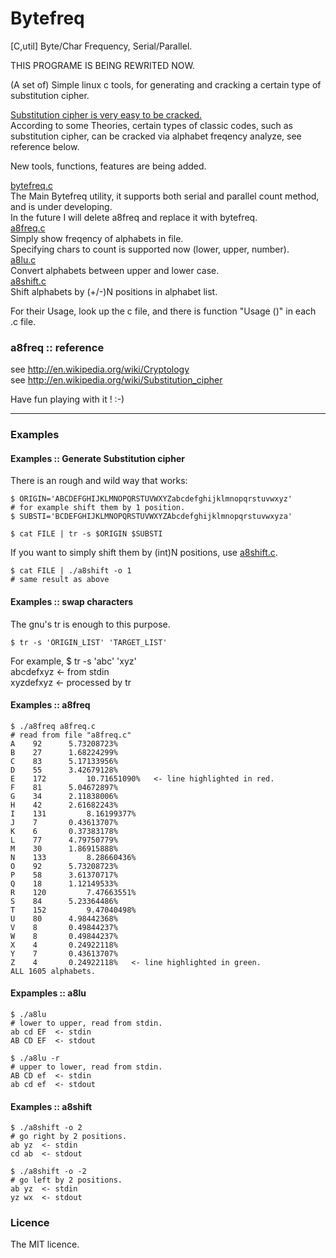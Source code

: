 Bytefreq
========

[C,util] Byte/Char Frequency, Serial/Parallel.  

THIS PROGRAME IS BEING REWRITED NOW.  

(A set of) Simple linux c tools, for generating and cracking a certain type of substitution cipher.    
  
[Substitution cipher is very easy to be cracked.](http://en.wikipedia.org/wiki/Substitution_cipher)   
According to some Theories, certain types of classic codes, such as substitution cipher, can be cracked via alphabet freqency analyze, see reference below.  
  
New tools, functions, features are being added.     

[bytefreq.c](./bytefreq.c)  
The Main Bytefreq utility, it supports both serial and parallel count method, and is under developing.  
In the future I will delete a8freq and replace it with bytefreq.  
[a8freq.c](./a8freq.c)   
Simply show freqency of alphabets in file.   
Specifying chars to count is supported now (lower, upper, number).  
[a8lu.c](./a8lu.c)     
Convert alphabets between upper and lower case.   
[a8shift.c](./a8shift.c)  
Shift alphabets by (+/-)N positions in alphabet list.  
  
For their Usage, look up the c file, and there is function "Usage ()" in each .c file.  
  
### a8freq :: reference

see http://en.wikipedia.org/wiki/Cryptology  
see http://en.wikipedia.org/wiki/Substitution_cipher  

Have fun playing with it ! :-)  
  
  
---
### Examples

#### Examples :: Generate Substitution cipher
There is an rough and wild way that works:  
```
$ ORIGIN='ABCDEFGHIJKLMNOPQRSTUVWXYZabcdefghijklmnopqrstuvwxyz'
# for example shift them by 1 position.
$ SUBSTI='BCDEFGHIJKLMNOPQRSTUVWXYZAbcdefghijklmnopqrstuvwxyza'
  
$ cat FILE | tr -s $ORIGIN $SUBSTI
```
If you want to simply shift them by (int)N positions, use [a8shift.c](./a8shift.c).  
```
$ cat FILE | ./a8shift -o 1
# same result as above
```

#### Examples :: swap characters
The gnu's tr is enough to this purpose.  
```
$ tr -s 'ORIGIN_LIST' 'TARGET_LIST'
```
For example, $ tr -s 'abc' 'xyz'  
abcdefxyz		<- from stdin  
xyzdefxyz		<- processed by tr  
  

#### Examples :: a8freq
```
$ ./a8freq a8freq.c
# read from file "a8freq.c"
A 	 92		 5.73208723% 
B	 27		 1.68224299% 
C	 83		 5.17133956% 
D	 55		 3.42679128% 
E	 172		 10.71651090%   <- line highlighted in red.
F	 81		 5.04672897%  
G	 34		 2.11838006% 
H	 42		 2.61682243% 
I	 131		 8.16199377% 
J	 7		 0.43613707% 
K	 6		 0.37383178% 
L	 77		 4.79750779% 
M	 30		 1.86915888% 
N	 133		 8.28660436% 
O	 92		 5.73208723% 
P	 58		 3.61370717% 
Q	 18		 1.12149533% 
R	 120		 7.47663551% 
S	 84		 5.23364486% 
T	 152		 9.47040498% 
U	 80		 4.98442368% 
V	 8		 0.49844237% 
W	 8		 0.49844237% 
X	 4		 0.24922118% 
Y	 7		 0.43613707% 
Z	 4		 0.24922118%   <- line highlighted in green. 
ALL 1605 alphabets.
```

#### Expamples :: a8lu
```
$ ./a8lu
# lower to upper, read from stdin.
ab cd EF  <- stdin
AB CD EF  <- stdout

$ ./a8lu -r
# upper to lower, read from stdin.
AB CD ef  <- stdin
ab cd ef  <- stdout
```

#### Examples :: a8shift
```
$ ./a8shift -o 2
# go right by 2 positions.
ab yz  <- stdin
cd ab  <- stdout

$ ./a8shift -o -2
# go left by 2 positions.
ab yz  <- stdin
yz wx  <- stdout
```

### Licence
The MIT licence.  
